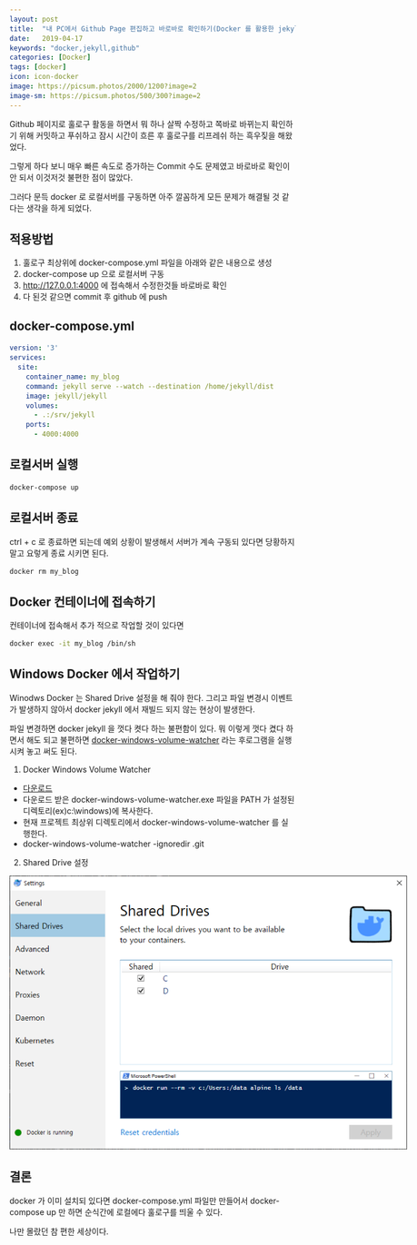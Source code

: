 ```yaml
---
layout: post
title:  "내 PC에서 Github Page 편집하고 바로바로 확인하기(Docker 를 활용한 jekyll 로컬 서버 맹글기)"
date:   2019-04-17
keywords: "docker,jekyll,github"
categories: [Docker]
tags: [docker]
icon: icon-docker
image: https://picsum.photos/2000/1200?image=2
image-sm: https://picsum.photos/500/300?image=2
---
```


Github 페이지로 훌로구 활동을 하면서 뭐 하나 살짝 수정하고 쪽바로 바뀌는지 확인하기 위해 커밋하고 푸쉬하고 잠시 시간이 흐른 후 훌로구를 리프레쉬 하는 흑우짖을 해왔었다.

그렇게 하다 보니 매우 빠른 속도로 증가하는 Commit 수도 문제였고 바로바로 확인이 안 되서 이것저것 불편한 점이 많았다.

그러다 문득 docker 로 로컬서버를 구동하면 아주 깔꼼하게 모든 문제가 해결될 것 같다는 생각을 하게 되었다.

## 적용방법

1. 훌로구 최상위에 docker-compose.yml 파일을 아래와 같은 내용으로 생성
2. docker-compose up 으로 로컬서버 구동
3. <http://127.0.0.1:4000> 에 접속해서 수정한것들 바로바로 확인
4. 다 된것 같으면 commit 후 github 에 push

## docker-compose.yml

``` yaml
version: '3'
services: 
  site:
    container_name: my_blog
    command: jekyll serve --watch --destination /home/jekyll/dist
    image: jekyll/jekyll
    volumes: 
      - .:/srv/jekyll
    ports: 
      - 4000:4000
```

## 로컬서버 실행

``` bash
docker-compose up
```

## 로컬서버 종료

ctrl + c 로 종료하면 되는데 예외 상황이 발생해서 서버가 계속 구동되 있다면 당황하지 말고 요렇게 종료 시키면 된다.

``` bash
docker rm my_blog
```

## Docker 컨테이너에 접속하기

컨테이너에 접속해서 추가 적으로 작업할 것이 있다면

``` bash
docker exec -it my_blog /bin/sh
```

## Windows Docker 에서 작업하기

Winodws Docker 는 Shared Drive 설정을 해 줘야 한다. 그리고 파일 변경시 이벤트가 발생하지 않아서 docker jekyll 에서 재빌드 되지 않는 현상이 발생한다.

파일 변경하면 docker jekyll 을 껏다 켯다 하는 불편함이 있다. 뭐 이렇게 껏다 켰다 하면서 해도 되고 불편하면 [docker-windows-volume-watcher](https://github.com/hnakamur/docker-windows-volume-watcher/releases) 라는 후로그램을 실행시켜 놓고 써도 된다.

1. Docker Windows Volume Watcher
 - [다운로드](https://github.com/hnakamur/docker-windows-volume-watcher/releases)
 - 다운로드 받은 docker-windows-volume-watcher.exe 파일을 PATH 가 설정된 디렉토리(ex)c:\windows)에 복사한다.
 - 현재 프로젝트 최상위 디렉토리에서 docker-windows-volume-watcher 를 실행한다.
 - docker-windows-volume-watcher -ignoredir .git
2. Shared Drive 설정

<img src="/assets/attach/201904/windows-docker-setting.png" alt="drawing" style="max-width:700px;"/>

## 결론

docker 가 이미 설치되 있다면 docker-compose.yml 파일만 만들어서 docker-compose up 만 하면 순식간에 로컬에다 훌로구를 띄울 수 있다.

나만 몰랐던 참 편한 세상이다.
